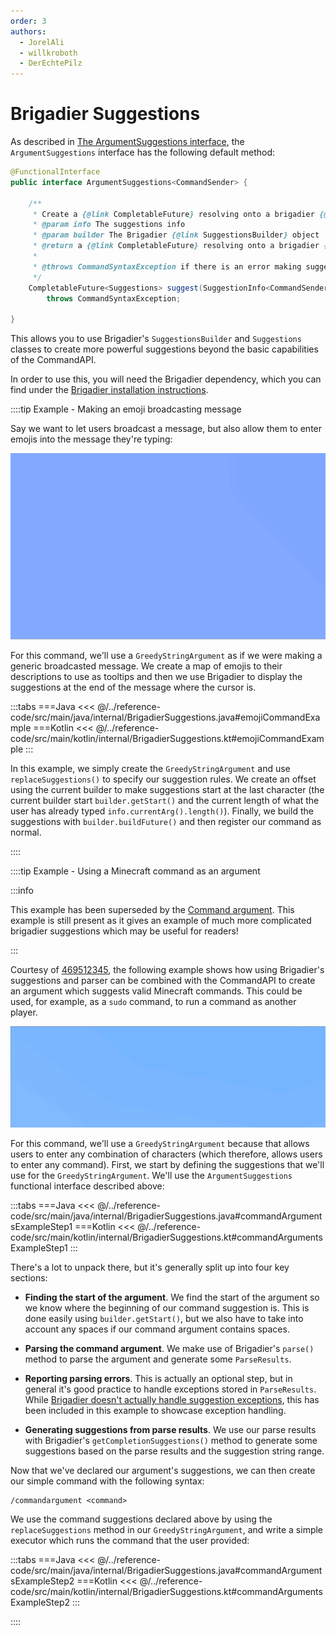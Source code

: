 ```yaml
---
order: 3
authors:
  - JorelAli
  - willkroboth
  - DerEchtePilz
---
```


# Brigadier Suggestions

As described in [The ArgumentSuggestions interface](../create-commands/arguments/suggestions/suggestions#the-argumentsuggestions-interface), the `ArgumentSuggestions` interface has the following default method:

```java
@FunctionalInterface
public interface ArgumentSuggestions<CommandSender> {
    
    /**
     * Create a {@link CompletableFuture} resolving onto a brigadier {@link Suggestions} object.
     * @param info The suggestions info
     * @param builder The Brigadier {@link SuggestionsBuilder} object
     * @return a {@link CompletableFuture} resolving onto a brigadier {@link Suggestions} object.
     *
     * @throws CommandSyntaxException if there is an error making suggestions
     */
    CompletableFuture<Suggestions> suggest(SuggestionInfo<CommandSender> info, SuggestionsBuilder builder)
        throws CommandSyntaxException;
    
}
```

This allows you to use Brigadier's `SuggestionsBuilder` and `Suggestions` classes to create more powerful suggestions beyond the basic capabilities of the CommandAPI.

In order to use this, you will need the Brigadier dependency, which you can find under the [Brigadier installation instructions](https://github.com/Mojang/brigadier#installation).

::::tip Example - Making an emoji broadcasting message

Say we want to let users broadcast a message, but also allow them to enter emojis into the message they're typing:

![A gif showcasing a command where emojis are suggested when typing a message](/images/emojimsg.gif)

For this command, we'll use a `GreedyStringArgument` as if we were making a generic broadcasted message. We create a map of emojis to their descriptions to use as tooltips and then we use Brigadier to display the suggestions at the end of the message where the cursor is.

:::tabs
===Java
<<< @/../reference-code/src/main/java/internal/BrigadierSuggestions.java#emojiCommandExample
===Kotlin
<<< @/../reference-code/src/main/kotlin/internal/BrigadierSuggestions.kt#emojiCommandExample
:::

In this example, we simply create the `GreedyStringArgument` and use `replaceSuggestions()` to specify our suggestion rules. We create an offset using the current builder to make suggestions start at the last character (the current builder start `builder.getStart()` and the current length of what the user has already typed `info.currentArg().length()`). Finally, we build the suggestions with `builder.buildFuture()` and then register our command as normal.

::::

::::tip Example - Using a Minecraft command as an argument

:::info

This example has been superseded by the [Command argument](../create-commands/arguments/types/command-arguments). This example is still present as it gives an example of much more complicated brigadier suggestions which may be useful for readers!

:::

Courtesy of [469512345](https://github.com/469512345), the following example shows how using Brigadier's suggestions and parser can be combined with the CommandAPI to create an argument which suggests valid Minecraft commands. This could be used, for example, as a `sudo` command, to run a command as another player.

![A gif showcasing a command suggestion for the /give command](/images/commandargument.gif)

For this command, we'll use a `GreedyStringArgument` because that allows users to enter any combination of characters (which therefore, allows users to enter any command). First, we start by defining the suggestions that we'll use for the `GreedyStringArgument`. We'll use the `ArgumentSuggestions` functional interface described above:

:::tabs
===Java
<<< @/../reference-code/src/main/java/internal/BrigadierSuggestions.java#commandArgumentsExampleStep1
===Kotlin
<<< @/../reference-code/src/main/kotlin/internal/BrigadierSuggestions.kt#commandArgumentsExampleStep1
:::

There's a lot to unpack there, but it's generally split up into four key sections:

- **Finding the start of the argument**. We find the start of the argument so we know where the beginning of our command suggestion is. This is done easily using `builder.getStart()`, but we also have to take into account any spaces if our command argument contains spaces.

- **Parsing the command argument**. We make use of Brigadier's `parse()` method to parse the argument and generate some `ParseResults`.

- **Reporting parsing errors**. This is actually an optional step, but in general it's good practice to handle exceptions stored in `ParseResults`. While [Brigadier doesn't actually handle suggestion exceptions](https://github.com/Mojang/brigadier/blob/master/src/main/java/com/mojang/brigadier/CommandDispatcher.java#L599), this has been included in this example to showcase exception handling.

- **Generating suggestions from parse results**. We use our parse results with Brigadier's `getCompletionSuggestions()` method to generate some suggestions based on the parse results and the suggestion string range.

Now that we've declared our argument's suggestions, we can then create our simple command with the following syntax:

```mccmd
/commandargument <command>
```

We use the command suggestions declared above by using the `replaceSuggestions` method in our `GreedyStringArgument`, and write a simple executor which runs the command that the user provided:

:::tabs
===Java
<<< @/../reference-code/src/main/java/internal/BrigadierSuggestions.java#commandArgumentsExampleStep2
===Kotlin
<<< @/../reference-code/src/main/kotlin/internal/BrigadierSuggestions.kt#commandArgumentsExampleStep2
:::

::::